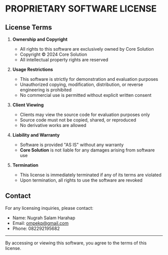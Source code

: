 # PROPRIETARY SOFTWARE LICENSE

## License Terms

1. **Ownership and Copyright**
   - All rights to this software are exclusively owned by Core Solution
   - Copyright © 2024 Core Solution
   - All intellectual property rights are reserved

2. **Usage Restrictions**
   - This software is strictly for demonstration and evaluation purposes
   - Unauthorized copying, modification, distribution, or reverse engineering is prohibited
   - No commercial use is permitted without explicit written consent

3. **Client Viewing**
   - Clients may view the source code for evaluation purposes only
   - Source code must not be copied, shared, or reproduced
   - No derivative works are allowed

4. **Liability and Warranty**
   - Software is provided "AS IS" without any warranty
   - **Core Solution** is not liable for any damages arising from software use

5. **Termination**
   - This license is immediately terminated if any of its terms are violated
   - Upon termination, all rights to use the software are revoked

## Contact
For any licensing inquiries, please contact:
- Name: Nugrah Salam Harahap
- Email: ompekp@gmail.com
- Phone: 082292195682

---

By accessing or viewing this software, you agree to the terms of this license.
